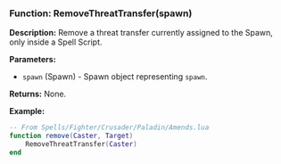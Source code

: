 ### Function: RemoveThreatTransfer(spawn)

**Description:**
Remove a threat transfer currently assigned to the Spawn, only inside a Spell Script.

**Parameters:**
- `spawn` (Spawn) - Spawn object representing `spawn`.

**Returns:** None.

**Example:**

```lua
-- From Spells/Fighter/Crusader/Paladin/Amends.lua
function remove(Caster, Target)
    RemoveThreatTransfer(Caster)
end
```
